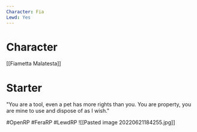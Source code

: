 ```yaml
---
Character: Fia
Lewd: Yes
---
```

# Character
[[Fiametta Malatesta]]

# Starter
"You are a tool, even a pet has more rights than you. You are property, you are mine to use and dispose of as I wish."   

#OpenRP #FeraRP #LewdRP 
![[Pasted image 20220621184255.jpg]]